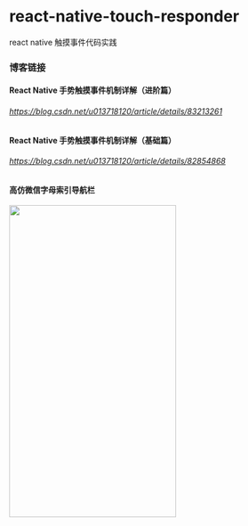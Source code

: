 # react-native-touch-responder
react native 触摸事件代码实践
### 博客链接
#### React Native 手势触摸事件机制详解（进阶篇）
###### https://blog.csdn.net/u013718120/article/details/83213261
#### React Native 手势触摸事件机制详解（基础篇）
###### https://blog.csdn.net/u013718120/article/details/82854868
#### 高仿微信字母索引导航栏
<img width="300" height="560" src="https://img-blog.csdnimg.cn/20181026122731640.jpg?x-oss-process=image/watermark,type_ZmFuZ3poZW5naGVpdGk,shadow_10,text_aHR0cHM6Ly9ibG9nLmNzZG4ubmV0L3UwMTM3MTgxMjA=,size_27,color_FFFFFF,t_70" />
